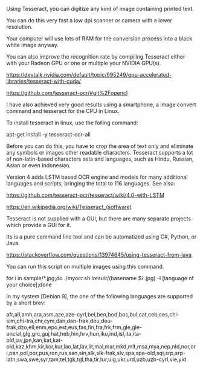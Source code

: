 Using Tesseract, you can digitize any kind of image containing printed text.

You can do this very fast a low dpi scanner or camera with a lower resolution.

Your computer will use lots of RAM for the conversion process into a black white image anyway.

You can also improve the recognition rate by compiling Tesseract either with your Radeon GPU or one or multiple your NVIDIA GPU(s).

https://devtalk.nvidia.com/default/topic/995249/gpu-accelerated-libraries/tesseract-with-cuda/

https://github.com/tesseract-ocr/#git%2Fopencl

I have also achieved very good results using a smartphone, a image convert command and tesseract for the CPU in Linux.

To install tesseract in linux, use the folling command:

apt-get install -y tesseract-ocr-all

Before you can do this, you have to crop the area of text only and eliminate any symbols or images other readable characters. Tesseract supports a lot of non-latin-based characters sets and languages, such as Hindu, Russian, Asian or even Indonesian.

Version 4 adds LSTM based OCR engine and models for many additional languages and scripts, bringing the total to 116 languages.
See also:

https://github.com/tesseract-ocr/tesseract/wiki/4.0-with-LSTM

https://en.wikipedia.org/wiki/Tesseract_(software)

Tesseract is not supplied with a GUI, but there are many separate projects which provide a GUI for it.

Its is a pure command line tool and can be automatized using C#, Python, or Java.

https://stackoverflow.com/questions/13974645/using-tesseract-from-java

You can run this script on multiple images using this command.

for i in sample/*.jpg;do ./myocr.sh $i result/$(basename $i .jpg) -l [language of your choice];done

In my system [Debian 9], the one of the following languages are supported by a short brev:

afr,all,amh,ara,asm,aze,aze-cyrl,bel,ben,bod,bos,bul,cat,ceb,ces,chi-sim,chi-tra,chr,cym,dan,dan-frak,deu,deu-frak,dzo,ell,enm,epo,est,eus,fas,fin,fra,frk,frm,gle,gle-uncial,glg,grc,guj,hat,heb,hin,hrv,hun,iku,ind,isl,ita,ita-old,jav,jpn,kan,kat,kat-old,kaz,khm,kir,kor,kur,lao,lat,lav,lit,mal,mar,mkd,mlt,msa,mya,nep,nld,nor,ori,pan,pol,por,pus,ron,rus,san,sin,slk,slk-frak,slv,spa,spa-old,sqi,srp,srp-latn,swa,swe,syr,tam,tel,tgk,tgl,tha,tir,tur,uig,ukr,urd,uzb,uzb-cyrl,vie,yid
 
 
